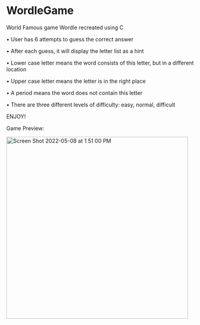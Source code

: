 # WordleGame
World Famous game Wordle recreated using C

• User has 6 attempts to guess the correct answer

• After each guess, it will display the letter list as a hint

  • Lower case letter means the word consists of this letter, but in a different location
  
  • Upper case letter means the letter is in the right place
  
  • A period means the word does not contain this letter
  
• There are three different levels of difficulty: easy, normal, difficult

ENJOY!

Game Preview:

<img width="478" alt="Screen Shot 2022-05-08 at 1 51 00 PM" src="https://user-images.githubusercontent.com/51375432/167309501-6a0a9857-0810-4945-9990-4c1536a8601b.png">
